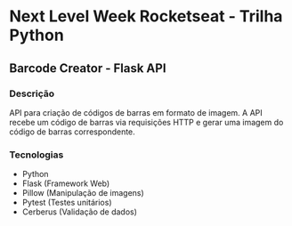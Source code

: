 # Next Level Week Rocketseat - Trilha Python

## Barcode Creator - Flask API

### Descrição

API para criação de códigos de barras em formato de imagem. A API recebe um código de barras via requisições HTTP e gerar uma imagem do código de barras correspondente.

### Tecnologias

- Python
- Flask (Framework Web)
- Pillow (Manipulação de imagens)
- Pytest (Testes unitários)
- Cerberus (Validação de dados)
